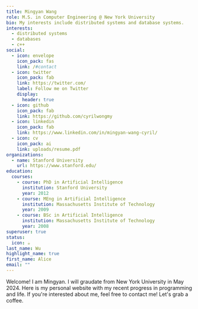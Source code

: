 ```yaml
---
title: Mingyan Wang
role: M.S. in Computer Engineering @ New York University
bio: My interests include distributed systems and database systems.
interests:
  - distributed systems
  - databases
  - c++
social:
  - icon: envelope
    icon_pack: fas
    link: /#contact
  - icon: twitter
    icon_pack: fab
    link: https://twitter.com/
    label: Follow me on Twitter
    display:
      header: true
  - icon: github
    icon_pack: fab
    link: https://github.com/cyrilwongmy
  - icon: linkedin
    icon_pack: fab
    link: https://www.linkedin.com/in/mingyan-wang-cyril/
  - icon: cv
    icon_pack: ai
    link: uploads/resume.pdf
organizations:
  - name: Stanford University
    url: https://www.stanford.edu/
education:
  courses:
    - course: PhD in Artificial Intelligence
      institution: Stanford University
      year: 2012
    - course: MEng in Artificial Intelligence
      institution: Massachusetts Institute of Technology
      year: 2009
    - course: BSc in Artificial Intelligence
      institution: Massachusetts Institute of Technology
      year: 2008
superuser: true
status:
  icon: ☕️
last_name: Wu
highlight_name: true
first_name: Alice
email: ""
---
```

W﻿elcome! I am Mingyan. I will graudate from New York University in May 2024. Here is my personal website with my recent progress in programming and life. If you're interested about me, feel free to contact me! Let's grab a coffee.